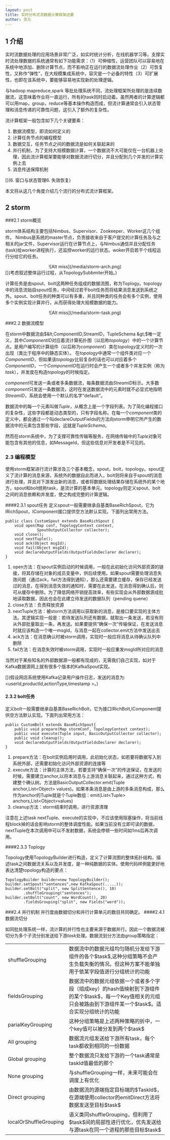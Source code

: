 ```yaml
---
layout: post
title: 实时分布式流数据计算框架述要
author: 灵元
---
```




## 1 介绍
实时流数据处理的应用场景非常广泛，如实时统计分析，在线机器学习等。支撑实时流处理数据的系统通常有如下功能需求：（1）可伸缩性，运营团队可以容易地在系统中地添加、删除计算节点，而不影响正在运行的数据流处理作业（2）可恢复性，又称作“弹性”，在大规模集成系统中，容灾是一个必备的特性（3）可扩展性，也即在该系统中，要能够容易地实现新的处理逻辑。

与hadoop mapreduce,spark 等批处理系统不同，流处理框架所处理的是连续数据流，这意味着作业将一直运行，所有的task同时启动着。虽然两者的计算逻辑都可以用map，group，reduce等基本操作构造而成，但流计算通常会引入状态管理和消息传递的可靠性问题，这引入了额外的复杂性。

流计算框架一般包含如下几个关键要素：

1. 数据流模型，即流如何定义的
2. 计算任务节点的编程模型
3. 数据交互，任务节点之间的数据流是如何关联起来的
4. 并行机制，为了支持大规模数据计算，一个数据流不大可能仅在一台机器上处理，因此流计算框架要能够对数据流进行切分，并且分配到几个并发的计算实例上去
5. 消息传送保障机制

[](6. 窗口与状态管理6. 失效恢复)

本文将从这几个角度介绍几个流行的分布式流计算框架。

[](为了叙述方便，我们设定一个典型流计算应用场景。在线商店中需要统计商品查看、购买、收藏、关键字查询等操作数量，独立访问量等。这里涉及计数、基数统计等问题。下面我们将以这些操作的统计作为示例来演示流计算的基本编程方法。)

## 2 storm

###2.1 storm概览

storm体系结构主要包括Nimbus、Supervisor、Zookeeper、Worker这几个组件。
Nimbus是系统的master节点，负责接收来自于客户提交的计算任务及与之相关的jar文件，Supervisor运行在计算节点上，与Nimbus通信并且分配任务(task)给worker进程执行，还监控worker的运行状态。woker开启若干个线程运行分给它的任务。
<div align="center"> ![Alt miss](/media/storm-arch.png) </div>
[](考虑叙述整体运行过程，从TopologySubbmiter开始。)


计算任务是由spout、bolt这两种任务组成的数据流图，称为Toplogy。topology中的消息流始自spout任务，中间经过若干bolt任务而将结果消息发送到系统之外。spout、bolt任务的种类可以有多重，并且同种类的任务会有多个实例，使用多个实例实现计算并行，从而获得处理大规模数据的能力。
<div align="center">![Alt miss](/media/storm-task.png)</div>



###2.2 数据流模型

在storm中数据流由$&lt;ComponentID,StreamID，TupleSchema &gt;$唯一定义，其中$ComponentID$对应着流计算拓扑图（以后称$topology$）中的一个计算节点。是用户编写的计算组件（以后称为$component$）类在$topology$定义时的一次出现（类比于程序中的静态实体）。 在$topology$中通常一个组件类对应一个 $ComponentID$，但如果该$topology$比较复杂的话也可以对应着多个$ComponentID$，一个$ComponentID$在运行时会产生一个或者多个并发实例（称为$task$），并发度在构造$topology$的时候指定。

$component$可发送一条或者多条数据流，每条数据流由$StreamID$标示。大多数$component$只发送一条数据流，这时在发送数据流中的元素时就不必显式地指明$StreamID$，系统会使用一个默认的名字“default”。

数据流中的每一个元素叫做$Tuple$，从概念上是一个字段列表。为了简化编程接口的复杂性，这些字段都是动态类型的，只有字段名称。在每一个$component$类的定义中，都会通过一个叫declareOutputFields的方法向storm申明它所产生的数据流中的元素包含那些字段，这就是$TupleSchema$。

然而在storm系统中，为了支撑可靠性传输等服务，在网络传输中的$Tuple$对象可能包含有其他的信息，如MessageId，但这些信息对开发者是不可见的。



### 2.3 编程模型

使用storm框架进行流计算涉及三个基本概念，spout，bolt，topology。spout定义了流计算的消息来源，系统外的数据自此而进入，bolt则将来自于spout的消息进行处理，并且对下游发出新的消息，或者将数据处理结果存储在系统外的某个地方，spout和bolt统称task，是流计算的基本单元。topology则定义spout、bolt之间的消息依赖和并发度，使之构成完整的计算逻辑。


####2.3.1 spout任务
定义spout一般需要继承自基类BaseRichSpout，它为IRichSpout，IComponent接口提供空方法默认实现。下面列出常用方法。
<pre><code class="java">public class CustomSpout extends BaseRichSpout {
    void open(Map conf, TopologyContext context, 
              SpoutOutputCollector collector);
    void close();
    void nextTuple();
    void ack(Object msgId);
    void fail(Object msgId);
    void declareOutputFields(OutputFieldsDeclarer declarer);
}
</code></pre>

    
1. open方法：在spout实例启动的时候调用，一般在此初始化访问外部资源的链接，将其存储在对象的成员变量中，供后续使用。如果spout需要处理消息失效问题（通过ack，fail方法得到通知），那么还需要建立缓存，保存已经发送过的消息，在得到消息失效的通知时，需要在此发送，在消息得到确认后，则可从缓存中删除。为了降低网络开销提高效率，有些实现会从外部数据源成批地读取数据，因此也会在此建立待发送的数据队列（pending quene）
2. close方法：负责释放资源
3. nextTuple方法：被storm方法调用以获取新的消息，是接口要实现的主体方法。其逻辑实现一般是：若待发送队列还有数据，就取出一条发送，若没有则从外部批量取出一条，再发送。如果要提供“确保一次”传输保证，在发送消息时就应该构造一个唯一msgId，与消息一起在collector.emit方法中发送出去
4. ack方法：在消息确认时被storm调用，实现时一般应将消息从待确认队列中删除
5. fail方法：在消息失效时被storm调用，实现时一般应重发msgId所对应的消息

当然对于某些知名的外部数据源一般都有现成的，无需我们自己实现，如对于Kafka数据源网上就有很多个版本的KafkaSpout实现。

[](假设网店系统使用Kafka记录用户操作日志，发送的消息为: &lt;userId,productId,actionType,timestamp &gt;。)

#### 2.3.2 bolt任务
定义bolt一般需要继承自基类BaseRichBolt，它为接口IRichBolt,IComponent提供空方法默认实现。下面列出常用方法：
<pre><code class="java">public CustomBolt extends BaseRichSpout{
    public void prepare(Map stormConf, TopologyContext context);
    public void execute(Tuple input, BasicOutputCollector collector);
    public void cleanup();
    void declareOutputFields(OutputFieldsDeclarer declarer);
}
</code></pre>

1. prepare方法：在bolt实例启用时调用，此初始化状态，如若要将数据写入到系统外部，还需要初始化访问外部资源的连接等
2. execute方法：计算的主体方法，若要支持“确保一次”的传送保证，在发送的时候，需要建立anchor,以将本消息与上游消息关联起来，通过这种方式，构建整个确认树。方法是BasicOutputCollector.emit(Tuple anchor,List&lt;Object&gt; values)。如果本条消息是由上游的多条消息构成，那么作为anchor的Tuple就是个Tuple数组：emit(List&lt;Tuple&gt; anchors,List&lt;Object&gt;values)
3. cleanup方法：storm结束时调用，进行资源清理

 
注意在上述task nextTuple、execute的实现中，不应该使用阻塞操作，将当前线程block掉的话会影响storm的整体调度性能。如果当前没有立即可读的数据，nextTuple在本次调用中可以不发射数据，系统会停顿一些时间如1ms后再次调用。

####2.3.3 Toplogy

Topology使用TopologyBuilder进行构造，定义了计算流图的整体拓扑结构，描述task之间数据流关系以及并发度，是一种纯数据的实体。使用代码样例能更好地表达清楚topology构造的要点：
<pre><code class="java">TopologyBuilder builder=new TopologyBuilder();
builder.setSpout("sentences",new KafkaSpout(.....));
builder.setBolt("split", new SplitSentence(), 10)
        .shuffleGrouping("sentences");
builder.setBolt("count", new WordCount(), 20)
        .fieldsGrouping("split", new Fields("word"));
</code></pre>



###2.4 并行机制
并行度由数据切分和并行计算单元的数目共同确定。
####2.4.1 数据流切分

如同批处理系统一样，流计算的并行性也主要来源于数据并行。因此一个数据流被切分为多个子流分别发送给下游$task$处理。数据流划分方法由group策略指定：
 
<table width="100%" height="100%" class="table table-bordered table-striped table-condensed">
   <tr >
      <td valign="middle">shuffleGrouping</td><td>数据流中的数据元组均匀随机分发给下游组件的各个$task$,这种分组策略不会产生负载失衡的情况。但这种方案不能单独用于依某字段值进行分组统计的功能 </td>
   </tr>
   <tr>
      <td>fieldsGrouping</td><td> 数据流中的数据元组依据一个或者多个字段（组成key）的hash值映射到下游组件的某个$task$，每一个Key值相关的元组只会被路由到下游组件某一个$task$。适合实现分组统计的功能 </td>
   </tr>
   <tr>
      <td>parialKeyGrouping</td><td> 这种分组策略是上述两种策略的折中，一个key值可以被分发到两个$task$</td>
   </tr>
      <tr>
      <td>All grouping</td><td>数据流元组发送给下游所有task，每个task都收到相同的一份数据</td>
   </tr>
      <tr>
      <td>Global grouping</td><td>整个数据流只发给下游的一个task通常是taskId值最低的那个</td>
   </tr>
      <tr>
      <td>None grouping</td><td>与shuffleGrouping一样，未来可能会在调度上有优化</td>
   </tr>
      </tr>
      <tr>
      <td>Direct grouping</td><td>由数据流的源端指定目标端的$TaskId$，在源端使用collector的emitDirect方法将数据发送至目标$task$</td>
   </tr>
      </tr>
      <tr>
      <td>localOrShuffleGrouping</td><td>语义类同shuffleGrouping，但利用了$task$间的局部性进行优化，优先发送给与源task在同一个进程的那些目标$task$</td>
   </tr>
</table>
 
有必要更进一步叙述parialKeyGrouping的意义。相比shuffleGrouping会将元组分发到任意$task$,fieldsGroup只会将相同的key分发到一个$task$，parialKeyGrouping则会将相同的key发送到两个$task$，该策略的提出是因为有些key值的分布可能极度不均匀，会导致下游有些$task$过载，有些则很空闲。

假设要作基于某个key的分组统计，key有K种不同的值，且有T个$task$。如果使用shuffleGrouping进行部分统计，那么统计所需的内存开销是O(K*T)，fieldsGrouping是O(K)。而使用parialKeyGrouping替代shuffleGrouping做部分统计的话，内存开销仅是fieldsGrouping的两倍，但大大地降低了负载失衡的情况。

####2.4.2 task数量配置
TopologyBuilder的setBolt方法有个参数parallelism_hint用来设置组件的并发度,注意这不等于生成的task的数目，而是运行该组件的线程数目，只不过默认线程数目等于task数目罢了。task数目可以用setBolt方法返回的BoltDeclarer对象的setNumTasks方法来设置。

###2.5 消息传送保障机制
storm支持“最多一次”、“至少一次”,"精确一次"三种消息保障，第一种不需多说，因tcp协议不会重复发送消息，因此task发送了消息不管就行了。“精确一次”也叫“事务”，通过Trident API来支持。这里我们主要讨论“至少一次”，然后简述一下支持“精确一次”的内容。

####2.5.1 至少一次
与tcp协议类似，“精确一次”传送依赖于ack操作。storm为此引入了一个特别的AckBolt负责跟踪tuple在是否经过topology被正确处理了。一个tuple被正确处理了，当且仅当tuple以及所有依赖于该tuple的新产生的tuple都被正确处理了。tuple以及依赖于它的所有tuple构成了一个DAG图。如在上面提到的词数统计中，spout产生的每一条句子构成一棵树（DAG的特例）：
<div align="center">![Alt miss](/media/storm_tuple_tree.png)</div>
 
为了跟踪tuple树所有节点是否都正确处理了，一个简单地策略可能会在ackbolt节点中维护这颗树，然后当每一个输出消息成功或者失败时，往树的根方向反向传递成功或者失败的消息，但这种方案所需要消耗的资源显然比较多。

为了提高效率，storm引入了一种理论上不可靠但实际上足够可靠的方法。先给出此方案的简单地描述：

每一个spout产生的原初tuple都生成一个64位long型随机数作为root-id。每个发送出去的副本也有一个edge-id（64位随机数，这样的副本每一个下游task都对应有一个，在topology上用一条边表示，所以叫edge-id）。spout将&lt;root-id,edge-id异或和,task-id&gt;发送给acker-bolt。

每一个bolt接受到的tuple副本带有&lt;root-id,edge-id&gt;信息，如果某个tuple依赖于多个原初tuple，则有多个这样的值对(构成MessageId)。bolt在处理完后在此将此值对发送给ack-bolt以清零此副本edge-id在ack-val中的影响表明该副本处理完毕。注意如果bolt接受多个tuple产生一个衍生tuple，那么上述操作要一一执行。

新产生的衍生tuple将其自身关联的&lt;root-id,edge-id&gt;一一发送给ack-bolt。以后的操作依次类推，当acker-bolt发现某root-id的ack-val归零后，即表明与root-id相关得所有处理流程都正确完结，通过关联的task-id就可以定位相应的spout task进行ack了。

下面我们都假设topology都需要支持ack：
当用户在自定义的spout中，调用SpoutOutputCollector.emit(new Values(...),MsgId)时的算法：

    1    生成64位随机数root-id
    3    初始化空集合acSeq
    4    for t in out_tasks：
    5        生成edge-id 
    6        将edge-id添加到acSeq中
    7        构造基于<root-id,edge-id>对的MessageId
    8        发送Tuple<MessageId,Values>至task t
    9    将用户传入的message-id、values以root-id为键保存在pending表中，以便实现超时控制，为ack、fail提供message-id标识
    10    令ack-val=acSeq的所有edge-id的异或和
    11    发送<root-id,ack-val,task-id>至acker-bolt

这里特别需要注意的是，系统明明通过pending表保存了tuple数据，却没有自动实现重发，这导致用户在定义spout的时候，需要再次维护一个pending表。这可能是storm想让用户根据需要去实现更为灵活的重发机制。

当用户在自定义的bolt中，调用 BasicOutputCollector.emit(anchors,new Values(...))时的算法：


    bolt-emit
    1    for t in outtasks:
    2        构造HashMap: anchors-to-ids
    3        for Tuple a in  anchors:
    4            对每个a获取其关联的MessageId的 anchors的id集合，称为root-ids
    5            当root-ids里的数目为0，则跳过本次循环
    6            随机生成一个64位的edge-id
    7            a.updateAckVal(edge-id)  ;异或,这个tuple需要在随后进行collector.ack
    8            for root-id in root-ids:
    9                anchors-to-ids[root-id] ^=edge-id)
    10    发送Tuple<MessageId(anchors-to-ids),values>至task t


看此段源代码时要注意一点，在为新消息构造edge-id的时候，不光对每个目标task生成一个独立的edge-id，对每个anchor也生成一个新的edge-id。因此共有task_num*anchor_num个edige-id生成。能不能只对每个task生成一个edge-id呢？

答案是不能，因为假设我们有两个anchor，一个目标task，这两个anchor拥有共同的一个root-id，那么当对每一条需要ack的anchor都向acker-bolt发送&lt;root-id,input-tuple-edge-id^edge-id&gt;时，变回让ack-bolt上的ack-val的结果归零，从而导致错误。

正因为如此，MessageId中的&lt;root-id,edge-id&gt;对并不与最初spout中的&lt;root-id,edge-id&gt;类似。而是形如&lt;root-id,edge-id1&edge-id2...&gt;。虚拟edige-id(x)的异或edge-id1&edge-id2...构成了真实的edge-id。经过分析可以看出之所以出现这种不自然的情况是因为在实现中，每个anchor是单独发ack-val给acker-bolt的。

显然可以优化一下实现，使得MessageId中的anchors_to_ids的语义更清楚。我们只对每一个目标task生成一个edge-id. 将所有的anchors的&lt;root-id,edge-id&gt;合并在一个集合中。为某目标task发送副本的时候，用其中所有的root-id和本edge-id构成MessageId。然后将所有的新&lt;root-id,edge-id&gt;对与anchors的所有&lt;root-id,edge-id&gt;对一一作同root-id的edge-id异或后发送给acker-bolt。

当用户在自定义bolt中，调用collector.ack(achors)时的算法：

    IOutputCollector.ack(tuple):
    1    for (root-id,id) in tuple.getMessageId().getAnchorsToIds():
    2        发送<root-id,id^tuple.getAckVal()>至acker-bolt


理解整个流程的关键是：

1. 要理解该算法实质上是将tuple DAG结构打撒扁平化。编程中使用anchors关联衍生tuple时，看似是在构建tuple依赖图，但实际仅仅是关联到所依赖的原初tuple而已
2. 每一个tuple副本均在发送后将其edge-id发送到acker-bolt 与相应root-id的ack-val异或并更新，该副本在被task接受后处理成功通过collector.ack再次发送edge-id到acker-bolt。

####2.5.2 精确一次
通过Trident支持的精确一次传送保证将数据流中的多个tuple组成一个batch，batch中的这批tuple一起构成一个事务，要么全部失败要么全部成功。batch之间的计算可以在某种程度上进行并发，但最后提交相同状态的更改时，必须按照先后顺序。

为甚么支持精确一次，要采用batch的方式呢？这主要是因为性能的原因，也与精确一次传送保证在bolt需要维护中间计算状态时引入的复杂性有关。

由于Trident方式与spark streaming没有本质区别，编程方式也没有它优雅简洁，因此我们对此不做深入讨论。


 



##3 samza （待续）



